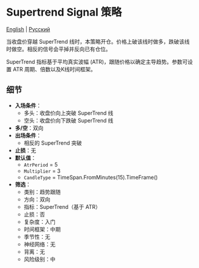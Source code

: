 # Supertrend Signal 策略
[English](README.md) | [Русский](README_ru.md)

当收盘价穿越 SuperTrend 线时，本策略开仓。价格上破该线时做多，跌破该线时做空。相反的信号会平掉并反向已有仓位。

SuperTrend 指标基于平均真实波幅 (ATR)，跟随价格以确定主导趋势。参数可设置 ATR 周期、倍数以及K线时间框架。

## 细节

- **入场条件**：
  - 多头：收盘价向上突破 SuperTrend 线
  - 空头：收盘价向下跌破 SuperTrend 线
- **多/空**：双向
- **出场条件**：
  - 相反的 SuperTrend 突破
- **止损**：无
- **默认值**：
  - `AtrPeriod` = 5
  - `Multiplier` = 3
  - `CandleType` = TimeSpan.FromMinutes(15).TimeFrame()
- **筛选**：
  - 类别：趋势跟随
  - 方向：双向
  - 指标：SuperTrend（基于 ATR）
  - 止损：否
  - 复杂度：入门
  - 时间框架：中期
  - 季节性：无
  - 神经网络：无
  - 背离：无
  - 风险级别：中
